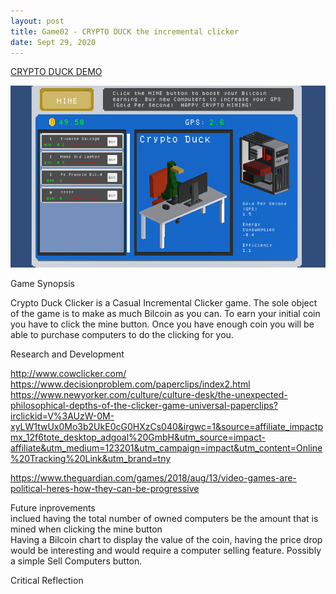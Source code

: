 ```yaml
---
layout: post
title: Game02 - CRYPTO DUCK the incremental clicker
date: Sept 29, 2020
--- 
```


[CRYPTO DUCK DEMO](https://squidliquid224.itch.io/cryptoduck-clicker?secret=5IdxmX9nqXRV29ftTYJhHA75I8)

<img src="../images/cryptoduck.png" alt="CRYPTO DUCK">

Game Synopsis  
  
Crypto Duck Clicker is a Casual Incremental Clicker game.  The sole object of the game is to make as much Bilcoin as you can. To earn your initial coin you have to click the mine button. Once you have enough coin you will be able to purchase computers to do the clicking for you.   
   
Research and Development  
  
http://www.cowclicker.com/  
https://www.decisionproblem.com/paperclips/index2.html  
https://www.newyorker.com/culture/culture-desk/the-unexpected-philosophical-depths-of-the-clicker-game-universal-paperclips?irclickid=V%3AUzW-0M-xyLW1twUx0Mo3b2UkE0cG0HXzCs040&irgwc=1&source=affiliate_impactpmx_12f6tote_desktop_adgoal%20GmbH&utm_source=impact-affiliate&utm_medium=123201&utm_campaign=impact&utm_content=Online%20Tracking%20Link&utm_brand=tny     
  
https://www.theguardian.com/games/2018/aug/13/video-games-are-political-heres-how-they-can-be-progressive  
  
  
Future inprovements  
inclued having the total number of owned computers be the amount that is mined when clicking the mine button  
Having a Bilcoin chart to display the value of the coin, having the price drop would be interesting and would require a computer selling feature.  Possibly a simple Sell Computers button.

Critical Reflection  